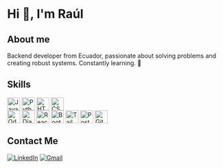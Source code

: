 <h1>Hi 👋, I'm Raúl</h1>

<h2>About me</h2>
Backend developer from Ecuador, passionate about solving problems and creating robust systems. Constantly learning. 🚀

<h2>Skills</h2>
<div style="display: inline_block">
  <img align="center" alt="Javascript" height="30" src="https://img.shields.io/badge/Python-3776AB?style=for-the-badge&logo=python&logoColor=white" />
  <img align="center" alt="Python" height="30" src="https://img.shields.io/badge/Javascript-F7DF1E?style=for-the-badge&logo=javascript&logoColor=black" />
  <img align="center" alt="HTML" height="30" src="https://img.shields.io/badge/HTML-E34F26?style=for-the-badge&logo=html5&logoColor=white" />
  <img align="center" alt="CSS" height="30" src="https://img.shields.io/badge/CSS-663399?style=for-the-badge&logo=css&logoColor=white" />
</div>
<div style="display: inline_block">
  <img align="center" alt="Odoo" height="30" src="https://img.shields.io/badge/Odoo-714B67?style=for-the-badge&logo=odoo&logoColor=white" />
  <img align="center" alt="Django" height="30" src="https://img.shields.io/badge/Django-092E20?style=for-the-badge&logo=django&logoColor=white" />
  <img align="center" alt="React" height="30" src="https://img.shields.io/badge/React-61DAFB?style=for-the-badge&logo=react&logoColor=black" />
  <img align="center" alt="Bootstrap" height="30" src="https://img.shields.io/badge/Bootstrap-7952B3?style=for-the-badge&logo=bootstrap&logoColor=white" />
  <img align="center" alt="TailwindCSS" height="30" src="https://img.shields.io/badge/TailwindCSS-06B6D4?style=for-the-badge&logo=tailwindcss&logoColor=white" />
  <img align="center" alt="PostgreSQL" height="30" src="https://img.shields.io/badge/PostgreSQL-4169E1?style=for-the-badge&logo=postgresql&logoColor=white" />
  <img align="center" alt="Git" height="30" src="https://img.shields.io/badge/Git-F05032?style=for-the-badge&logo=git&logoColor=white" />
</div>

<h2>Contact Me</h2>

 <div style="display: inline">
  
  <a href="https://www.linkedin.com/in/raulruilova/" target="_blank"><img alt="LinkedIn" src="https://img.shields.io/badge/-LinkedIn-%230077B5?style=for-the-badge&logo=linkedin&logoColor=white" target="_blank"></a>
  <a href = "mailto: rruilova12@gmail.com"><img alt="Gmail" src="https://img.shields.io/badge/Gmail-D14836?style=for-the-badge&logo=gmail&logoColor=white" ></a>

</div>
